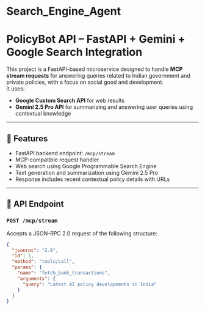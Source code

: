 # Search_Engine_Agent
# PolicyBot API – FastAPI + Gemini + Google Search Integration

This project is a FastAPI-based microservice designed to handle **MCP stream requests** for answering queries related to Indian government and private policies, with a focus on social good and development.  
It uses:
- **Google Custom Search API** for web results
- **Gemini 2.5 Pro API** for summarizing and answering user queries using contextual knowledge

---

## 🔧 Features

- FastAPI backend endpoint: `/mcp/stream`
- MCP-compatible request handler
- Web search using Google Programmable Search Engine
- Text generation and summarization using Gemini 2.5 Pro
- Response includes recent contextual policy details with URLs

---

## 🚀 API Endpoint

### `POST /mcp/stream`

Accepts a JSON-RPC 2.0 request of the following structure:

```json
{
  "jsonrpc": "2.0",
  "id": 1,
  "method": "tools/call",
  "params": {
    "name": "fetch_bank_transactions",
    "arguments": {
      "query": "Latest AI policy developments in India"
    }
  }
}
